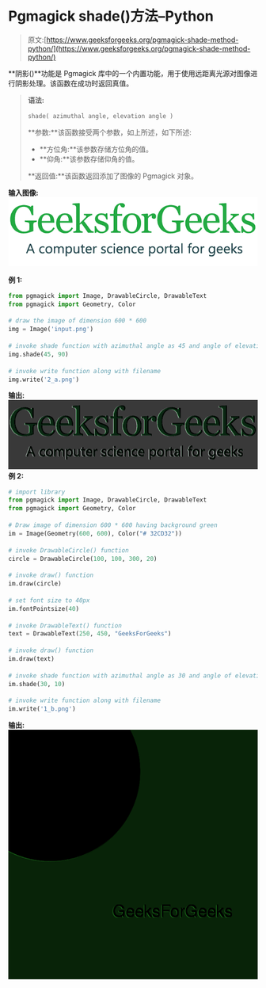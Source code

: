 # Pgmagick shade()方法–Python

> 原文:[https://www.geeksforgeeks.org/pgmagick-shade-method-python/](https://www.geeksforgeeks.org/pgmagick-shade-method-python/)

**阴影()**功能是 Pgmagick 库中的一个内置功能，用于使用远距离光源对图像进行阴影处理。该函数在成功时返回真值。

> **语法:**
> 
> ```py
> shade( azimuthal angle, elevation angle )
> ```
> 
> **参数:**该函数接受两个参数，如上所述，如下所述:
> 
> *   **方位角:**该参数存储方位角的值。
> *   **仰角:**该参数存储仰角的值。
> 
> **返回值:**该函数返回添加了图像的 Pgmagick 对象。

**输入图像:**
![](img/4a43a98e9c0ff6dd3018f90f150a2a76.png)

**例 1:**

```py
from pgmagick import Image, DrawableCircle, DrawableText
from pgmagick import Geometry, Color

# draw the image of dimension 600 * 600
img = Image('input.png')

# invoke shade function with azimuthal angle as 45 and angle of elevation as 90
img.shade(45, 90)

# invoke write function along with filename
img.write('2_a.png')
```

**输出:**
![](img/42b5dc9a67c10c61520d053c7392e103.png)
**例 2:**

```py
# import library
from pgmagick import Image, DrawableCircle, DrawableText
from pgmagick import Geometry, Color

# Draw image of dimension 600 * 600 having background green
im = Image(Geometry(600, 600), Color("# 32CD32"))

# invoke DrawableCircle() function
circle = DrawableCircle(100, 100, 300, 20)

# invoke draw() function
im.draw(circle)

# set font size to 40px
im.fontPointsize(40)

# invoke DrawableText() function
text = DrawableText(250, 450, "GeeksForGeeks")

# invoke draw() function
im.draw(text)

# invoke shade function with azimuthal angle as 30 and angle of elevation as 10
im.shade(30, 10)

# invoke write function along with filename
im.write('1_b.png')
```

**输出:**
![](img/8eb3321cdf4d5a231b7e484aa11fb611.png)